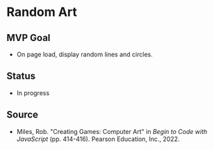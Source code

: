 # Random Art

## MVP Goal

- On page load, display random lines and circles.

## Status

- In progress

## Source

- Miles, Rob. "Creating Games: Computer Art" in _Begin to Code with JavaScript_ (pp. 414-416). Pearson Education, Inc., 2022.
